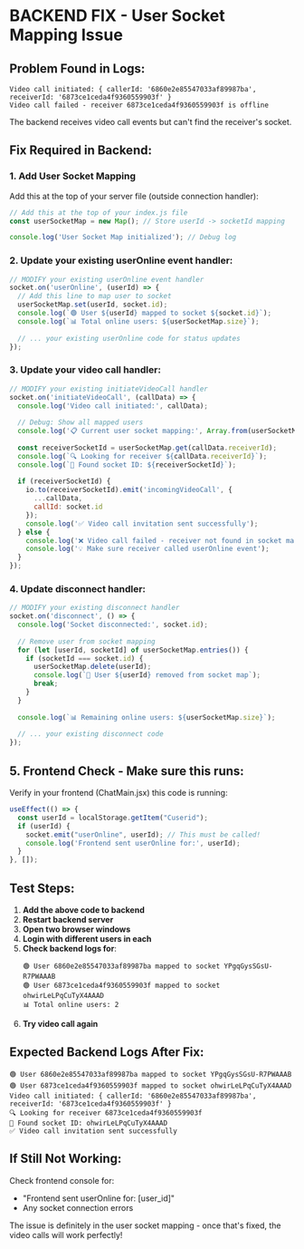 # BACKEND FIX - User Socket Mapping Issue

## Problem Found in Logs:
```
Video call initiated: { callerId: '6860e2e85547033af89987ba', receiverId: '6873ce1ceda4f9360559903f' }
Video call failed - receiver 6873ce1ceda4f9360559903f is offline
```

The backend receives video call events but can't find the receiver's socket.

## Fix Required in Backend:

### 1. Add User Socket Mapping

Add this at the top of your server file (outside connection handler):

```javascript
// Add this at the top of your index.js file
const userSocketMap = new Map(); // Store userId -> socketId mapping

console.log('User Socket Map initialized'); // Debug log
```

### 2. Update your existing userOnline event handler:

```javascript
// MODIFY your existing userOnline event handler
socket.on('userOnline', (userId) => {
  // Add this line to map user to socket
  userSocketMap.set(userId, socket.id);
  console.log(`🟢 User ${userId} mapped to socket ${socket.id}`);
  console.log(`📊 Total online users: ${userSocketMap.size}`);
  
  // ... your existing userOnline code for status updates
});
```

### 3. Update your video call handler:

```javascript
// MODIFY your existing initiateVideoCall handler
socket.on('initiateVideoCall', (callData) => {
  console.log('Video call initiated:', callData);
  
  // Debug: Show all mapped users
  console.log('📋 Current user socket mapping:', Array.from(userSocketMap.entries()));
  
  const receiverSocketId = userSocketMap.get(callData.receiverId);
  console.log(`🔍 Looking for receiver ${callData.receiverId}`);
  console.log(`📍 Found socket ID: ${receiverSocketId}`);
  
  if (receiverSocketId) {
    io.to(receiverSocketId).emit('incomingVideoCall', {
      ...callData,
      callId: socket.id
    });
    console.log('✅ Video call invitation sent successfully');
  } else {
    console.log('❌ Video call failed - receiver not found in socket map');
    console.log('💡 Make sure receiver called userOnline event');
  }
});
```

### 4. Update disconnect handler:

```javascript
// MODIFY your existing disconnect handler
socket.on('disconnect', () => {
  console.log('Socket disconnected:', socket.id);
  
  // Remove user from socket mapping
  for (let [userId, socketId] of userSocketMap.entries()) {
    if (socketId === socket.id) {
      userSocketMap.delete(userId);
      console.log(`🔴 User ${userId} removed from socket map`);
      break;
    }
  }
  
  console.log(`📊 Remaining online users: ${userSocketMap.size}`);
  
  // ... your existing disconnect code
});
```

## 5. Frontend Check - Make sure this runs:

Verify in your frontend (ChatMain.jsx) this code is running:

```javascript
useEffect(() => {
  const userId = localStorage.getItem("Cuserid");
  if (userId) {
    socket.emit("userOnline", userId); // This must be called!
    console.log('Frontend sent userOnline for:', userId);
  }
}, []);
```

## Test Steps:

1. **Add the above code to backend**
2. **Restart backend server**
3. **Open two browser windows**
4. **Login with different users in each**
5. **Check backend logs for**:
   ```
   🟢 User 6860e2e85547033af89987ba mapped to socket YPgqGysSGsU-R7PWAAAB
   🟢 User 6873ce1ceda4f9360559903f mapped to socket ohwirLeLPqCuTyX4AAAD
   📊 Total online users: 2
   ```
6. **Try video call again**

## Expected Backend Logs After Fix:
```
🟢 User 6860e2e85547033af89987ba mapped to socket YPgqGysSGsU-R7PWAAAB
🟢 User 6873ce1ceda4f9360559903f mapped to socket ohwirLeLPqCuTyX4AAAD
Video call initiated: { callerId: '6860e2e85547033af89987ba', receiverId: '6873ce1ceda4f9360559903f' }
🔍 Looking for receiver 6873ce1ceda4f9360559903f
📍 Found socket ID: ohwirLeLPqCuTyX4AAAD
✅ Video call invitation sent successfully
```

## If Still Not Working:

Check frontend console for:
- "Frontend sent userOnline for: [user_id]"
- Any socket connection errors

The issue is definitely in the user socket mapping - once that's fixed, the video calls will work perfectly!
